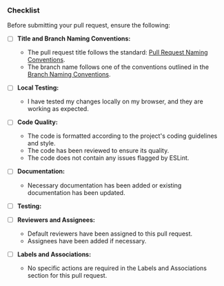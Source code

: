 ### Checklist

Before submitting your pull request, ensure the following:

- [ ] **Title and Branch Naming Conventions:**
    - The pull request title follows the
      standard: [Pull Request Naming Conventions](CONTRIBUTING.md#pull-request-naming-conventions).
    - The branch name follows one of the conventions outlined in
      the [Branch Naming Conventions](CONTRIBUTING.md#branch-naming-conventions).

- [ ] **Local Testing:**
    - I have tested my changes locally on my browser, and they are working as expected.

- [ ] **Code Quality:**
    - The code is formatted according to the project's coding guidelines and style.
    - The code has been reviewed to ensure its quality.
    - The code does not contain any issues flagged by ESLint.

- [ ] **Documentation:**
    - Necessary documentation has been added or existing documentation has been updated.

- [ ] **Testing:**


- [ ] **Reviewers and Assignees:**
    - Default reviewers have been assigned to this pull request.
    - Assignees have been added if necessary.

- [ ] **Labels and Associations:**
    - No specific actions are required in the Labels and Associations section for this pull request.
